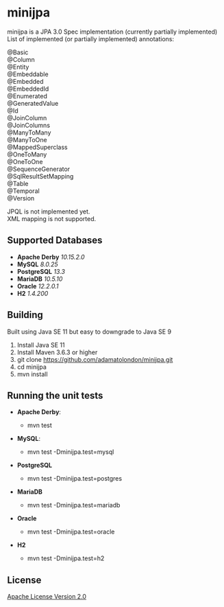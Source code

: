 # minijpa
minijpa is a JPA 3.0 Spec implementation (currently partially implemented)  
List of implemented (or partially implemented) annotations:  

@Basic  
@Column  
@Entity  
@Embeddable  
@Embedded  
@EmbeddedId  
@Enumerated  
@GeneratedValue  
@Id  
@JoinColumn  
@JoinColumns  
@ManyToMany  
@ManyToOne  
@MappedSuperclass  
@OneToMany  
@OneToOne  
@SequenceGenerator  
@SqlResultSetMapping  
@Table  
@Temporal  
@Version  


JPQL is not implemented yet.  
XML mapping is not supported.  

## Supported Databases  
- **Apache Derby** *10.15.2.0*  
- **MySQL** *8.0.25*  
- **PostgreSQL** *13.3*  
- **MariaDB** *10.5.10*  
- **Oracle** *12.2.0.1*  
- **H2** *1.4.200*  

## Building  
Built using Java SE 11 but easy to downgrade to Java SE 9  
1. Install Java SE 11  
2. Install Maven 3.6.3 or higher  
3. git clone https://github.com/adamatolondon/minijpa.git
4. cd minijpa  
5. mvn install  

## Running the unit tests  
- **Apache Derby**:  
     - mvn test  
  

- **MySQL**:  
    - mvn test -Dminijpa.test=mysql  
  

- **PostgreSQL**  
    - mvn test -Dminijpa.test=postgres  
  

- **MariaDB**  
    - mvn test -Dminijpa.test=mariadb  
  

- **Oracle**  
    - mvn test -Dminijpa.test=oracle  
  

- **H2**  
    - mvn test -Dminijpa.test=h2  
  
## License  
[Apache License Version 2.0](https://www.apache.org/licenses/LICENSE-2.0)  


